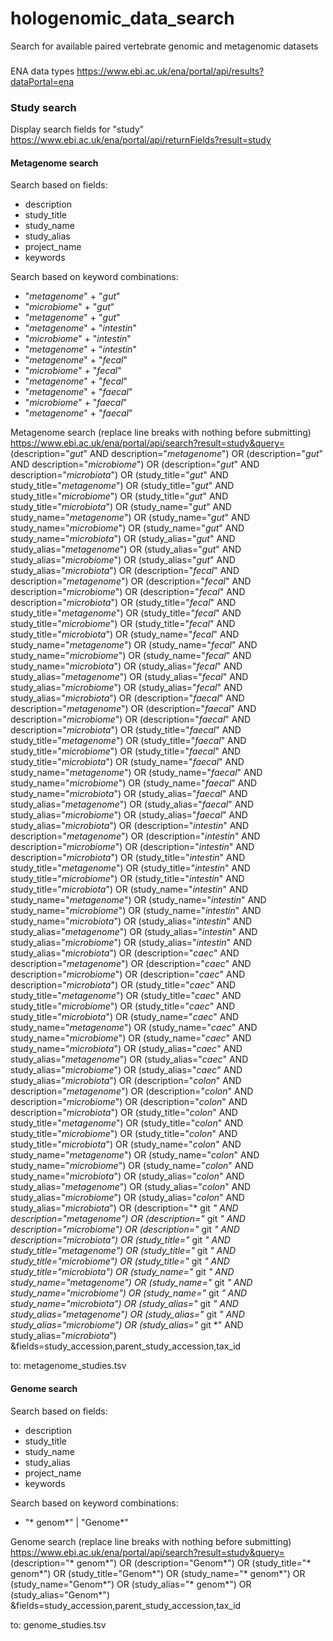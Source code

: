 # hologenomic_data_search
Search for available paired vertebrate genomic and metagenomic datasets

###

ENA data types
https://www.ebi.ac.uk/ena/portal/api/results?dataPortal=ena


### Study search

Display search fields for "study"
https://www.ebi.ac.uk/ena/portal/api/returnFields?result=study

#### Metagenome search

Search based on fields:
- description
- study_title
- study_name
- study_alias
- project_name
- keywords

Search based on keyword combinations:
- "*metagenome*" + "*gut*"
- "*microbiome*" + "*gut*"
- "*metagenome*" + "*gut*"
- "*metagenome*" + "*intestin*"
- "*microbiome*" + "*intestin*"
- "*metagenome*" + "*intestin*"
- "*metagenome*" + "*fecal*"
- "*microbiome*" + "*fecal*"
- "*metagenome*" + "*fecal*"
- "*metagenome*" + "*faecal*"
- "*microbiome*" + "*faecal*"
- "*metagenome*" + "*faecal*"

Metagenome search (replace line breaks with nothing before submitting)
https://www.ebi.ac.uk/ena/portal/api/search?result=study&query=
(description="*gut*" AND description="*metagenome*") OR
(description="*gut*" AND description="*microbiome*") OR
(description="*gut*" AND description="*microbiota*") OR
(study_title="*gut*" AND study_title="*metagenome*") OR
(study_title="*gut*" AND study_title="*microbiome*") OR
(study_title="*gut*" AND study_title="*microbiota*") OR
(study_name="*gut*" AND study_name="*metagenome*") OR
(study_name="*gut*" AND study_name="*microbiome*") OR
(study_name="*gut*" AND study_name="*microbiota*") OR
(study_alias="*gut*" AND study_alias="*metagenome*") OR
(study_alias="*gut*" AND study_alias="*microbiome*") OR
(study_alias="*gut*" AND study_alias="*microbiota*") OR
(description="*fecal*" AND description="*metagenome*") OR
(description="*fecal*" AND description="*microbiome*") OR
(description="*fecal*" AND description="*microbiota*") OR
(study_title="*fecal*" AND study_title="*metagenome*") OR
(study_title="*fecal*" AND study_title="*microbiome*") OR
(study_title="*fecal*" AND study_title="*microbiota*") OR
(study_name="*fecal*" AND study_name="*metagenome*") OR
(study_name="*fecal*" AND study_name="*microbiome*") OR
(study_name="*fecal*" AND study_name="*microbiota*") OR
(study_alias="*fecal*" AND study_alias="*metagenome*") OR
(study_alias="*fecal*" AND study_alias="*microbiome*") OR
(study_alias="*fecal*" AND study_alias="*microbiota*") OR
(description="*faecal*" AND description="*metagenome*") OR
(description="*faecal*" AND description="*microbiome*") OR
(description="*faecal*" AND description="*microbiota*") OR
(study_title="*faecal*" AND study_title="*metagenome*") OR
(study_title="*faecal*" AND study_title="*microbiome*") OR
(study_title="*faecal*" AND study_title="*microbiota*") OR
(study_name="*faecal*" AND study_name="*metagenome*") OR
(study_name="*faecal*" AND study_name="*microbiome*") OR
(study_name="*faecal*" AND study_name="*microbiota*") OR
(study_alias="*faecal*" AND study_alias="*metagenome*") OR
(study_alias="*faecal*" AND study_alias="*microbiome*") OR
(study_alias="*faecal*" AND study_alias="*microbiota*") OR
(description="*intestin*" AND description="*metagenome*") OR
(description="*intestin*" AND description="*microbiome*") OR
(description="*intestin*" AND description="*microbiota*") OR
(study_title="*intestin*" AND study_title="*metagenome*") OR
(study_title="*intestin*" AND study_title="*microbiome*") OR
(study_title="*intestin*" AND study_title="*microbiota*") OR
(study_name="*intestin*" AND study_name="*metagenome*") OR
(study_name="*intestin*" AND study_name="*microbiome*") OR
(study_name="*intestin*" AND study_name="*microbiota*") OR
(study_alias="*intestin*" AND study_alias="*metagenome*") OR
(study_alias="*intestin*" AND study_alias="*microbiome*") OR
(study_alias="*intestin*" AND study_alias="*microbiota*") OR
(description="*caec*" AND description="*metagenome*") OR
(description="*caec*" AND description="*microbiome*") OR
(description="*caec*" AND description="*microbiota*") OR
(study_title="*caec*" AND study_title="*metagenome*") OR
(study_title="*caec*" AND study_title="*microbiome*") OR
(study_title="*caec*" AND study_title="*microbiota*") OR
(study_name="*caec*" AND study_name="*metagenome*") OR
(study_name="*caec*" AND study_name="*microbiome*") OR
(study_name="*caec*" AND study_name="*microbiota*") OR
(study_alias="*caec*" AND study_alias="*metagenome*") OR
(study_alias="*caec*" AND study_alias="*microbiome*") OR
(study_alias="*caec*" AND study_alias="*microbiota*") OR
(description="*colon*" AND description="*metagenome*") OR
(description="*colon*" AND description="*microbiome*") OR
(description="*colon*" AND description="*microbiota*") OR
(study_title="*colon*" AND study_title="*metagenome*") OR
(study_title="*colon*" AND study_title="*microbiome*") OR
(study_title="*colon*" AND study_title="*microbiota*") OR
(study_name="*colon*" AND study_name="*metagenome*") OR
(study_name="*colon*" AND study_name="*microbiome*") OR
(study_name="*colon*" AND study_name="*microbiota*") OR
(study_alias="*colon*" AND study_alias="*metagenome*") OR
(study_alias="*colon*" AND study_alias="*microbiome*") OR
(study_alias="*colon*" AND study_alias="*microbiota*") OR
(description="* git *" AND description="*metagenome*") OR
(description="* git *" AND description="*microbiome*") OR
(description="* git *" AND description="*microbiota*") OR
(study_title="* git *" AND study_title="*metagenome*") OR
(study_title="* git *" AND study_title="*microbiome*") OR
(study_title="* git *" AND study_title="*microbiota*") OR
(study_name="* git *" AND study_name="*metagenome*") OR
(study_name="* git *" AND study_name="*microbiome*") OR
(study_name="* git *" AND study_name="*microbiota*") OR
(study_alias="* git *" AND study_alias="*metagenome*") OR
(study_alias="* git *" AND study_alias="*microbiome*") OR
(study_alias="* git *" AND study_alias="*microbiota*")
&fields=study_accession,parent_study_accession,tax_id

to: metagenome_studies.tsv

#### Genome search

Search based on fields:
- description
- study_title
- study_name
- study_alias
- project_name
- keywords

Search based on keyword combinations:

- "* genom*" | "Genome*"

Genome search (replace line breaks with nothing before submitting)
https://www.ebi.ac.uk/ena/portal/api/search?result=study&query=
(description="* genom*") OR
(description="Genom*") OR
(study_title="* genom*") OR
(study_title="Genom*") OR
(study_name="* genom*") OR
(study_name="Genom*") OR
(study_alias="* genom*") OR
(study_alias="Genom*")
&fields=study_accession,parent_study_accession,tax_id

to: genome_studies.tsv
